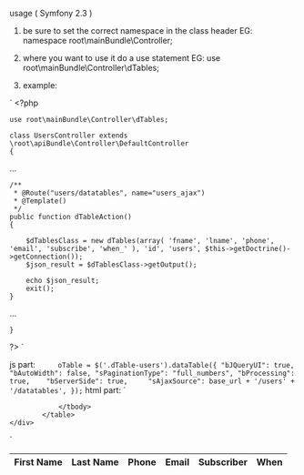 usage ( Symfony 2.3 ) 



1. be sure to set the correct namespace in the class header
EG: namespace root\mainBundle\Controller;

2. where you want to use it do a use statement 
EG: use root\mainBundle\Controller\dTables;

3. example:

`    <?php


    use root\mainBundle\Controller\dTables;

    class UsersController extends \root\apiBundle\Controller\DefaultController
    {

...

    /**
     * @Route("users/datatables", name="users_ajax")
     * @Template()
     */
    public function dTableAction()
    {
        
        $dTablesClass = new dTables(array( 'fname', 'lname', 'phone', 'email', 'subscribe', 'when_' ), 'id', 'users', $this->getDoctrine()->getConnection());
        $json_result = $dTablesClass->getOutput();
        
        echo $json_result;
        exit();
    }

...

    }


?>
`


js part: 
`     oTable = $('.dTable-users').dataTable({
                "bJQueryUI": true,
                "bAutoWidth": false,
		"sPaginationType": "full_numbers",
                "bProcessing": true,   
                "bServerSide": true,    
                "sAjaxSource": base_url + '/users' + '/datatables',
    });`
html part:
`   <div class="widget">
              <table class="records_list display dTable-users">
                <thead>
                    <tr>
                        <th class='left-align'>First Name</th>
                        <th class='left-align'>Last Name</th>
                        <th class='left-align'>Phone</th>
                        <th class='left-align'>Email</th>
                        <th class='left-align'>Subscriber</th>
                        <th class='left-align'>When</th>
                    </tr>
                </thead>
                <tbody>

                </tbody>
            </table>
    </div>
`

